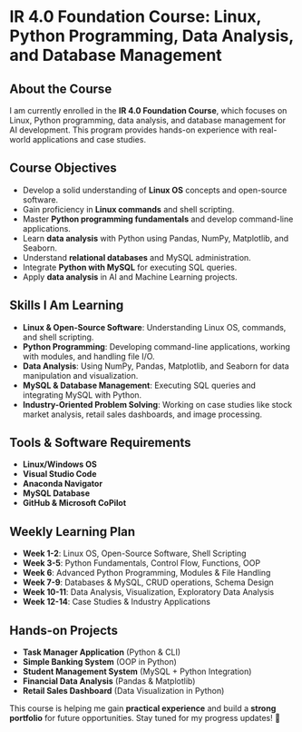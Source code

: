 # IR 4.0 Foundation Course: Linux, Python Programming, Data Analysis, and Database Management

## About the Course
I am currently enrolled in the **IR 4.0 Foundation Course**, which focuses on Linux, Python programming, data analysis, and database management for AI development. This program provides hands-on experience with real-world applications and case studies.

## Course Objectives
- Develop a solid understanding of **Linux OS** concepts and open-source software.
- Gain proficiency in **Linux commands** and shell scripting.
- Master **Python programming fundamentals** and develop command-line applications.
- Learn **data analysis** with Python using Pandas, NumPy, Matplotlib, and Seaborn.
- Understand **relational databases** and MySQL administration.
- Integrate **Python with MySQL** for executing SQL queries.
- Apply **data analysis** in AI and Machine Learning projects.

## Skills I Am Learning
- **Linux & Open-Source Software**: Understanding Linux OS, commands, and shell scripting.
- **Python Programming**: Developing command-line applications, working with modules, and handling file I/O.
- **Data Analysis**: Using NumPy, Pandas, Matplotlib, and Seaborn for data manipulation and visualization.
- **MySQL & Database Management**: Executing SQL queries and integrating MySQL with Python.
- **Industry-Oriented Problem Solving**: Working on case studies like stock market analysis, retail sales dashboards, and image processing.

## Tools & Software Requirements
- **Linux/Windows OS**
- **Visual Studio Code**
- **Anaconda Navigator**
- **MySQL Database**
- **GitHub & Microsoft CoPilot**

## Weekly Learning Plan
- **Week 1-2**: Linux OS, Open-Source Software, Shell Scripting
- **Week 3-5**: Python Fundamentals, Control Flow, Functions, OOP
- **Week 6**: Advanced Python Programming, Modules & File Handling
- **Week 7-9**: Databases & MySQL, CRUD operations, Schema Design
- **Week 10-11**: Data Analysis, Visualization, Exploratory Data Analysis
- **Week 12-14**: Case Studies & Industry Applications

## Hands-on Projects
- **Task Manager Application** (Python & CLI)
- **Simple Banking System** (OOP in Python)
- **Student Management System** (MySQL + Python Integration)
- **Financial Data Analysis** (Pandas & Matplotlib)
- **Retail Sales Dashboard** (Data Visualization in Python)

This course is helping me gain **practical experience** and build a **strong portfolio** for future opportunities. Stay tuned for my progress updates! 🚀
